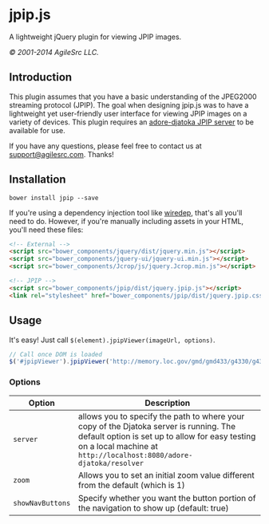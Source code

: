 # jpip.js

A lightweight jQuery plugin for viewing JPIP images.

*© 2001-2014 AgileSrc LLC.*

## Introduction
This plugin assumes that you have a basic understanding of the JPEG2000 streaming protocol (JPIP). The goal when designing jpip.js was to have a lightweight yet user-friendly user interface for viewing JPIP images on a variety of devices. This plugin requires an [adore-djatoka JPIP server](http://sourceforge.net/apps/mediawiki/djatoka/index.php?title=Main_Page) to be available for use.

If you have any questions, please feel free to contact us at [support@agilesrc.com](mailto:support@agilesrc.com). Thanks!

## Installation
```
bower install jpip --save
```

If you're using a dependency injection tool like [wiredep](https://github.com/taptapship/wiredep.git), that's all you'll need to do. However, if you're manually including assets in your HTML, you'll need these files:

```html
<!-- External -->
<script src="bower_components/jquery/dist/jquery.min.js"></script>
<script src="bower_components/jquery-ui/jquery-ui.min.js"></script>
<script src="bower_components/Jcrop/js/jquery.Jcrop.min.js"></script>

<!-- JPIP -->
<script src="bower_components/jpip/dist/jquery.jpip.js"></script>
<link rel="stylesheet" href="bower_components/jpip/dist/jquery.jpip.css" />
```

## Usage

It's easy! Just call `$(element).jpipViewer(imageUrl, options)`.

```js
// Call once DOM is loaded
$('#jpipViewer').jpipViewer('http://memory.loc.gov/gmd/gmd433/g4330/g4330/np000066.jp2', { /* additional options */ });
```

### Options

| Option           | Description
| ------           | -----------
| `server`         | allows you to specify the path to where your copy of the Djatoka server is running. The default option is set up to allow for easy testing on a local machine at `http://localhost:8080/adore-djatoka/resolver`
| `zoom`           | Allows you to set an initial zoom value different from the default (which is 1)
| `showNavButtons` | Specify whether you want the button portion of the navigation to show up (default: true)
